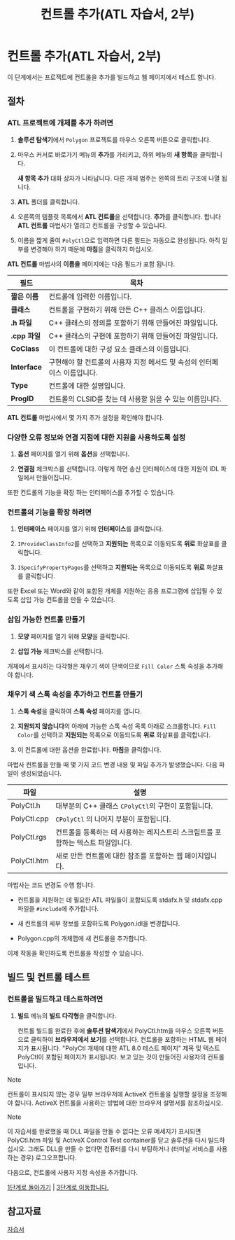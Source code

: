 ﻿---
title: 컨트롤 추가(ATL 자습서, 2부)
ms.custom: get-started-article
ms.date: 09/26/2018
ms.assetid: c9575a75-1064-41f1-9697-7aada560c669
ms.openlocfilehash: 45841c33ad30ff427f9b792a779d135b4f6e7eca
ms.sourcegitcommit: 0ab61bc3d2b6cfbd52a16c6ab2b97a8ea1864f12
ms.translationtype: MT
ms.contentlocale: ko-KR
ms.lasthandoff: 04/23/2019
ms.locfileid: "62223547"
---
# <a name="adding-a-control-atl-tutorial-part-2"></a>컨트롤 추가(ATL 자습서, 2부)

이 단계에서는 프로젝트에 컨트롤을 추가를 빌드하고 웹 페이지에서 테스트 합니다.

## <a name="procedures"></a>절차

### <a name="to-add-an-object-to-an-atl-project"></a>ATL 프로젝트에 개체를 추가 하려면

1. **솔루션 탐색기**에서 `Polygon` 프로젝트를 마우스 오른쪽 버튼으로 클릭합니다.

1. 마우스 커서로 바로가기 메뉴의 **추가**를 가리키고, 하위 메뉴의 **새 항목**을 클릭합니다.

    **새 항목 추가** 대화 상자가 나타납니다. 다른 개체 범주는 왼쪽의 트리 구조에 나열 됩니다.

1. **ATL** 폴더를 클릭합니다.

1. 오른쪽의 템플릿 목록에서 **ATL 컨트롤**을 선택합니다. **추가**를 클릭합니다. 합니다 **ATL 컨트롤** 마법사가 열리고 컨트롤을 구성할 수 있습니다.

1. 이름을 짧게 줄여 `PolyCtl`으로 입력하면 다른 필드는 자동으로 완성됩니다. 아직 일부를 변경해야 하기 때문에 **마침**을 클릭하지 마십시오.

**ATL 컨트롤** 마법사의 **이름을** 페이지에는 다음 필드가 포함 됩니다.

|필드|목차|
|-----------|--------------|
|**짧은 이름**|컨트롤에 입력한 이름입니다.|
|**클래스**|컨트롤을 구현하기 위해 만든 C++ 클래스 이름입니다.|
|**.h 파일**|C++ 클래스의 정의를 포함하기 위해 만들어진 파일입니다.|
|**.cpp 파일**|C++ 클래스의 구현에 포함하기 위해 만들어진 파일입니다.|
|**CoClass**|이 컨트롤에 대한 구성 요소 클래스의 이름입니다.|
|**Interface**|구현해야 할 컨트롤의 사용자 지정 메서드 및 속성의 인터페이스 이름입니다.|
|**Type**|컨트롤에 대한 설명입니다.|
|**ProgID**|컨트롤의 CLSID를 찾는 데 사용할 읽을 수 있는 이름입니다.|

**ATL 컨트롤** 마법사에서 몇 가지 추가 설정을 확인해야 합니다.  

### <a name="to-enable-support-for-rich-error-information-and-connection-points"></a>다양한 오류 정보와 연결 지점에 대한 지원을 사용하도록 설정

1. **옵션** 페이지를 열기 위해 **옵션**을 선택합니다.

1. **연결점** 체크박스를 선택합니다. 이렇게 하면 송신 인터페이스에 대한 지원이 IDL 파일에서 만들어집니다.

또한 컨트롤의 기능을 확장 하는 인터페이스를 추가할 수 있습니다.

### <a name="to-extend-the-controls-functionality"></a>컨트롤의 기능을 확장 하려면

1. **인터페이스** 페이지를 열기 위해 **인터페이스**를 클릭합니다.

1. `IProvideClassInfo2`를 선택하고 **지원되는** 목록으로 이동되도록 **위로** 화살표를 클릭합니다.

1. `ISpecifyPropertyPages`를 선택하고 **지원되는** 목록으로 이동되도록 **위로** 화살표를 클릭합니다.

또한 Excel 또는 Word와 같이 포함된 개체를 지원하는 응용 프로그램에 삽입될 수 있도록 삽입 가능 컨트롤을 만들 수 있습니다.

### <a name="to-make-the-control-insertable"></a>삽입 가능한 컨트롤 만들기

1. **모양** 페이지를 열기 위해 **모양**을 클릭합니다.

1. **삽입 가능** 체크박스를 선택합니다.

개체에서 표시하는 다각형은 채우기 색이 단색이므로 `Fill Color` 스톡 속성을 추가해야 합니다.

### <a name="to-add-a-fill-color-stock-property-and-create-the-control"></a>채우기 색 스톡 속성을 추가하고 컨트롤 만들기

1. **스톡 속성**을 클릭하여 **스톡 속성** 페이지를 엽니다.

1. **지원되지 않습니다**의 아래에 가능한 스톡 속성 목록 아래로 스크롤합니다. `Fill Color`를 선택하고 **지원되는** 목록으로 이동되도록 **위로** 화살표를 클릭합니다.

1. 이 컨트롤에 대한 옵션을 완료합니다. **마침**을 클릭합니다.

마법사 컨트롤을 만들 때 몇 가지 코드 변경 내용 및 파일 추가가 발생했습니다. 다음 파일이 생성되었습니다.

|파일|설명|
|----------|-----------------|
|PolyCtl.h|대부분의 C++ 클래스 `CPolyCtl`의 구현이 포함됩니다.|
|PolyCtl.cpp|`CPolyCtl` 의 나머지 부분이 포함됩니다.|
|PolyCtl.rgs|컨트롤을 등록하는 데 사용하는 레지스트리 스크립트를 포함하는 텍스트 파일입니다.|
|PolyCtl.htm|새로 만든 컨트롤에 대한 참조를 포함하는 웹 페이지입니다.|

마법사는 코드 변경도 수행 합니다.

- 컨트롤을 지원하는 데 필요한 ATL 파일들이 포함되도록 stdafx.h 및 stdafx.cpp 파일을 `#include`에 추가합니다.

- 새 컨트롤의 세부 정보를 포함하도록 Polygon.idl을 변경합니다.

- Polygon.cpp의 개체맵에 새 컨트롤을 추가합니다.

이제 작동을 확인하도록 컨트롤을 작성할 수 있습니다.

## <a name="building-and-testing-the-control"></a>빌드 및 컨트롤 테스트

### <a name="to-build-and-test-the-control"></a>컨트롤을 빌드하고 테스트하려면

1. **빌드** 메뉴의 **빌드 다각형**을 클릭합니다.

    컨트롤 빌드를 완료한 후에 **솔루션 탐색기**에서 PolyCtl.htm을 마우스 오른쪽 버튼으로 클릭하여 **브라우저에서 보기**를 선택합니다. 컨트롤을 포함하는 HTML 웹 페이지가 표시됩니다. "PolyCtl 개체에 대한 ATL 8.0 테스트 페이지" 제목 및 텍스트 PolyCtl이 포함된 페이지가 표시됩니다. 보고 있는 것이 만들어진 사용자의 컨트롤입니다.

> [!NOTE]
> 컨트롤이 표시되지 않는 경우 일부 브라우저에 ActiveX 컨트롤을 실행할 설정을 조정해야 합니다. ActiveX 컨트롤을 사용하는 방법에 대한 브라우저 설명서를 참조하십시오.

> [!NOTE]
> 이 자습서를 완료했을 때 DLL 파일을 만들 수 없다는 오류 메세지가 표시되면 PolyCtl.htm 파일 및 ActiveX Control Test container를 닫고 솔루션을 다시 빌드하십시오. 그래도 DLL을 만들 수 없다면 컴퓨터를 다시 부팅하거나 (터미널 서비스를 사용하는 경우) 로그오프합니다.


다음으로, 컨트롤에 사용자 지정 속성을 추가합니다.


[1단계로 돌아가기](../atl/creating-the-project-atl-tutorial-part-1.md) &#124; [3단계로 이동합니다.](../atl/adding-a-property-to-the-control-atl-tutorial-part-3.md)

## <a name="see-also"></a>참고자료

[자습서](../atl/active-template-library-atl-tutorial.md)
